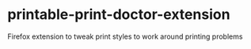 # printable-print-doctor-extension
Firefox extension to tweak print styles to work around printing problems
